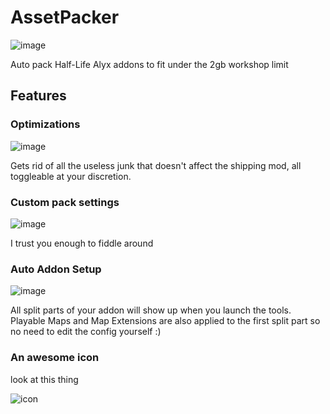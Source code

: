 # AssetPacker
![image](https://github.com/GunnarKafel/AssetPacker/assets/65134886/f1750253-9432-4e84-a0df-195bb6407c74)

Auto pack Half-Life Alyx addons to fit under the 2gb workshop limit

## Features
### Optimizations
![image](https://github.com/GunnarKafel/AssetPacker/assets/65134886/b757fdc6-67b7-49ae-b987-427cc1a060dc)

Gets rid of all the useless junk that doesn't affect the shipping mod, all toggleable at your discretion.

### Custom pack settings
![image](https://github.com/GunnarKafel/AssetPacker/assets/65134886/dc3450c0-2a60-49c1-b27f-07ae0702825b)

I trust you enough to fiddle around

### Auto Addon Setup
![image](https://github.com/GunnarKafel/AssetPacker/assets/65134886/ea91d006-5b9e-44f3-9553-5621e364715e)

All split parts of your addon will show up when you launch the tools. Playable Maps and Map Extensions are also applied to the first split part so no need to edit the config yourself :)

### An awesome icon
look at this thing

![icon](https://github.com/GunnarKafel/AssetPacker/assets/65134886/2af9aa20-da9c-4d73-9ed2-d1cac7c7629b)

